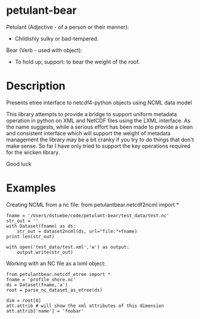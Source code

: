 petulant-bear
=============

Petulant (Adjective - of a person or their manner): 
* Childishly sulky or bad-tempered.

Bear (Verb  - used with object):
* To hold up; support: to bear the weight of the roof.

Description
===========
Presents etree interface to netcdf4-python objects using NCML data model


This library attempts to provide a bridge to support uniform metadata operation in python on XML and NetCDF files using the LXML interface. As the name suggests, while a serious effort has been made to provide a clean and consistent interface which will support the weight of metadata management the library may be a bit cranky if you try to do things that don't make sense. So far I have only tried to support the key operations required for the wicken library.

Good luck

Examples
========
Creating NCML from a nc file:
    from petulantbear.netcdf2ncml import *
    
    fname = '/Users/dstuebe/code/petulant-bear/test_data/test.nc'
    str_out = ''
    with Dataset(fname) as ds:
        str_out = dataset2ncml(ds, url="file:"+fname)
    print len(str_out)

    with open('test_data/test.xml','w') as output: 
        output.write(str_out)



Working with an NC file as a lxml object:

    from petulantbear.netcdf_etree import *
    fname = 'profile_shore.nc'
    ds = Dataset(fname,'a')
    root = parse_nc_dataset_as_etree(ds)
        
    dim = root[0]
    att.attrib # will show the xml attributes of this dimension
    att.attrib['name'] = 'foobar'
    
